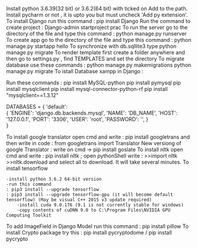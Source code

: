 Install python 3.6.39(32 bit) or 3.6.2(64 bit) with ticked on Add to the path.
Install pycharm or not , it is upto you but must uncheck 'Add py extension'.
To install Django run this command : pip install Django
Run the command to create project : Django-admin startproject prac
To run the server go to the directory of the file and type this command : python manage.py runserver
To create app go to the directory of the file and type this command : python manage.py startapp hello
To synchronize with db.sqllite3 type python manage.py migrate
To render template first create a folder anywhere and then go to settings.py , find TEMPLATES and set the directory
To migrate database use these commands :
	python manage.py makemigrations
	python manage.py migrate
To istall Database xampp in Django :

   Run these commands :	pip install MySQL-python
				pip install pymysql
				pip install mysqlclient
				pip install mysql-connector-python-rf
				pip install "mysqlclient==1.3.12"

   DATABASES = {
    'default':  
                 {
    'ENGINE': 'django.db.backends.mysql',
    'NAME': 'DB_NAME',
    'HOST': '127.0.0.1',
    'PORT': '3306',
    'USER': 'root',
    'PASSWORD': '',
		  }  
	 }

To install google translator open cmd and write : pip install googletrans and then write in code : from googletrans import Translator
New versiong of google Translator : write on cmd -> pip install goslate
To install nltk open cmd and write : pip install nltk ; open pythonShell write : >>import nltk >>nltk.download and select all to download. It will take several minutes. 
To install tensorflow 

    -install python 3.6.2 64-bit version 
    -run this command 
	: pip3 install --upgrade tensorflow 
	: pip3 install --upgrade tensorflow-gpu (it will become default tensorflow)	(May be visual C++ 2015 v3 update required)
		-install cuda 9.0.176 (9.1 is not currently stable for windows)
		-copy contents of cuDNN 9.0 to C:\Program Files\NVIDIA GPU Computing Toolkit


To add ImageField in Django Model run this command : pip install pillow
To install Crypto package try this : pip install pycryptodome  / pip install pycrypto

